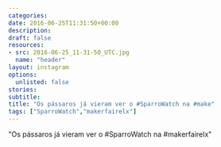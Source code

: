 ```yaml
---
categories:
date: 2016-06-25T11:31:50+00:00
description:
draft: false
resources:
- src: 2016-06-25_11-31-50_UTC.jpg
  name: "header"
layout: instagram
options:
  unlisted: false
stories:
subtitle:
title: "Os pássaros já vieram ver o #SparroWatch na #make"
tags: ["SparroWatch","makerfairelx"]
---
```


"Os pássaros já vieram ver o #SparroWatch na #makerfairelx"
